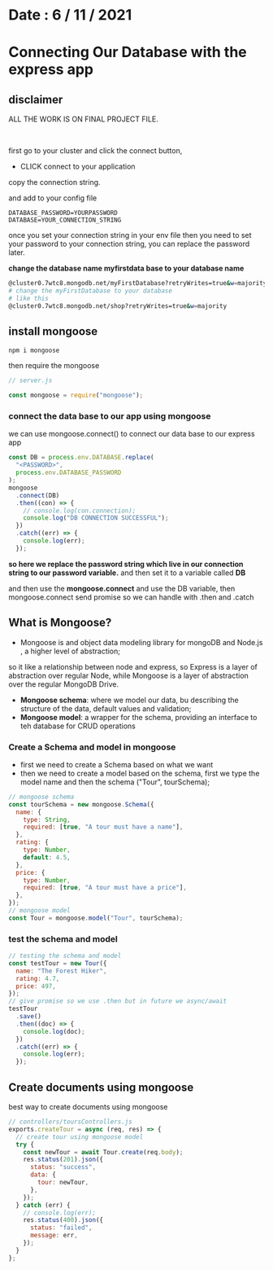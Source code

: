 # Date : 6 / 11 / 2021

# Connecting Our Database with the express app

## disclaimer

ALL THE WORK IS ON FINAL PROJECT FILE.

<br>

first go to your cluster and click the connect button,

- CLICK connect to your application

copy the connection string.
<br>

and add to your config file

```env
DATABASE_PASSWORD=YOURPASSWORD
DATABASE=YOUR_CONNECTION_STRING
```

once you set your connection string in your env file then you need to set your password to your connection string, you can replace the password later.
<br>

**change the database name myfirstdata base to your database name**

```bash
@cluster0.7wtc8.mongodb.net/myFirstDatabase?retryWrites=true&w=majority
# change the myFirstDatabase to your database
# like this
@cluster0.7wtc8.mongodb.net/shop?retryWrites=true&w=majority
```

## install mongoose

```bash
npm i mongoose
```

then require the mongoose

```js
// server.js

const mongoose = require("mongoose");
```

### connect the data base to our app using mongoose

we can use mongoose.connect() to connect our data base to our express app

```js
const DB = process.env.DATABASE.replace(
  "<PASSWORD>",
  process.env.DATABASE_PASSWORD
);
mongoose
  .connect(DB)
  .then((con) => {
    // console.log(con.connection);
    console.log("DB CONNECTION SUCCESSFUL");
  })
  .catch((err) => {
    console.log(err);
  });
```

**so here we replace the password string which live in our connection string to our password variable.**
and then set it to a variable called **DB**
<br>

and then use the **mongoose.connect** and use the DB variable, then mongoose.connect send promise so we can handle with .then and .catch

## What is Mongoose?

- Mongoose is and object data modeling library for mongoDB and Node.js , a higher level of abstraction;
  <br>

so it like a relationship between node and express, so Express is a layer of abstraction over regular Node, while Mongoose is a layer of abstraction over the regular MongoDB Drive.

- **Mongoose schema**: where we model our data, bu describing the structure of the data, default values and validation;
- **Mongoose model**: a wrapper for the schema, providing an interface to teh database for CRUD operations

### Create a Schema and model in mongoose

- first we need to create a Schema based on what we want
- then we need to create a model based on the schema, first we type the model name and then the schema ("Tour", tourSchema);

```js
// mongoose schema
const tourSchema = new mongoose.Schema({
  name: {
    type: String,
    required: [true, "A tour must have a name"],
  },
  rating: {
    type: Number,
    default: 4.5,
  },
  price: {
    type: Number,
    required: [true, "A tour must have a price"],
  },
});
// mongoose model
const Tour = mongoose.model("Tour", tourSchema);
```

### test the schema and model

```js
// testing the schema and model
const testTour = new Tour({
  name: "The Forest Hiker",
  rating: 4.7,
  price: 497,
});
// give promise so we use .then but in future we async/await
testTour
  .save()
  .then((doc) => {
    console.log(doc);
  })
  .catch((err) => {
    console.log(err);
  });
```

## Create documents using mongoose

best way to create documents using mongoose

```js
// controllers/toursControllers.js
exports.createTour = async (req, res) => {
  // create tour using mongoose model
  try {
    const newTour = await Tour.create(req.body);
    res.status(201).json({
      status: "success",
      data: {
        tour: newTour,
      },
    });
  } catch (err) {
    // console.log(err);
    res.status(400).json({
      status: "failed",
      message: err,
    });
  }
};
```
